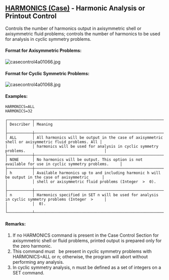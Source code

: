 ## [HARMONICS (Case)](https://help.hexagonmi.com/bundle/MSC_Nastran_2022.4/page/Nastran_Combined_Book/qrg/casecontrol4a/TOC.HARMONICS.Case.xhtml) - Harmonic Analysis or Printout Control

Controls the number of harmonics output in axisymmetric shell or axisymmetric fluid problems; controls the number of harmonics to be used for analysis in cyclic symmetry problems.

#### Format for Axisymmetric Problems:

![casecontrol4a01066.jpg](https://help-be.hexagonmi.com/bundle/MSC_Nastran_2022.4/page/Nastran_Combined_Book/qrg/casecontrol4a/../../../assets/casecontrol4a01066.jpg?_LANG=enus)  

#### Format for Cyclic Symmetric Problems:

![casecontrol4a01068.jpg](https://help-be.hexagonmi.com/bundle/MSC_Nastran_2022.4/page/Nastran_Combined_Book/qrg/casecontrol4a/../../../assets/casecontrol4a01068.jpg?_LANG=enus)  

#### Examples:

```nastran
HARMONICS=ALL
HARMONICS=32
```

```text
┌───────────┬────────────────────────────────────────────────────────────────────────────────────────────────────┐
│ Describer │ Meaning                                                                                            │
├───────────┼────────────────────────────────────────────────────────────────────────────────────────────────────┤
│ ALL       │ All harmonics will be output in the case of axisymmetric shell or axisymmetric fluid problems. All │
│           │ harmonics will be used for analysis in cyclic symmetry problems.                                   │
├───────────┼────────────────────────────────────────────────────────────────────────────────────────────────────┤
│ NONE      │ No harmonics will be output. This option is not available for use in cyclic symmetry problems.     │
├───────────┼────────────────────────────────────────────────────────────────────────────────────────────────────┤
│ h         │ Available harmonics up to and including harmonic h will be output in the case of axisymmetric      │
│           │ shell or axisymmetric fluid problems (Integer  >  0).                                              │
├───────────┼────────────────────────────────────────────────────────────────────────────────────────────────────┤
│ n         │ Harmonics specified in SET n will be used for analysis in cyclic symmetry problems (Integer  >     │
│           │  0).                                                                                               │
└───────────┴────────────────────────────────────────────────────────────────────────────────────────────────────┘
```

#### Remarks:

1. If no HARMONICS command is present in the Case Control Section for axisymmetric shell or fluid problems, printed output is prepared only for the zero harmonic.
2. This command must   be present in cyclic symmetry problems with HARMONICS=ALL or n; otherwise, the program will abort without performing any analysis.
3. In cyclic symmetry analysis, n must be defined as a set of integers on a SET command.
